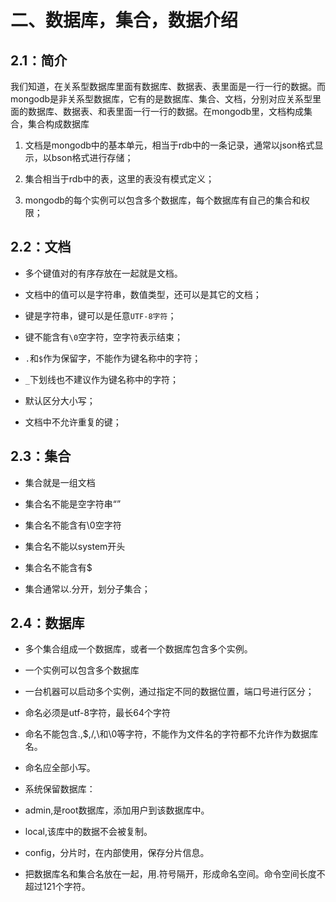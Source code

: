 # 二、数据库，集合，数据介绍



## 2.1：简介



我们知道，在关系型数据库里面有数据库、数据表、表里面是一行一行的数据。而mongodb是非关系型数据库，它有的是数据库、集合、文档，分别对应关系型里面的数据库、数据表、和表里面一行一行的数据。在mongodb里，文档构成集合，集合构成数据库

1. 文档是mongodb中的基本单元，相当于rdb中的一条记录，通常以json格式显示，以bson格式进行存储；

2. 集合相当于rdb中的表，这里的表没有模式定义；

3. mongodb的每个实例可以包含多个数据库，每个数据库有自己的集合和权限；



## 2.2：文档



+ 多个键值对的有序存放在一起就是文档。

+ 文档中的值可以是字符串，数值类型，还可以是其它的文档；

+ 键是字符串，键可以是任意`UTF-8字符`；

+ 键不能含有`\0`空字符，空字符表示结束；

+ `.`和`$`作为保留字，不能作为键名称中的字符；

+ `_`下划线也不建议作为键名称中的字符；

+ 默认区分大小写；

+ 文档中不允许重复的键；

## 2.3：集合



+ 集合就是一组文档

+ 集合名不能是空字符串“”

+ 集合名不能含有\0空字符

+ 集合名不能以system开头

+ 集合名不能含有$

+ 集合通常以.分开，划分子集合；

## 2.4：数据库



+ 多个集合组成一个数据库，或者一个数据库包含多个实例。

+ 一个实例可以包含多个数据库

+ 一台机器可以启动多个实例，通过指定不同的数据位置，端口号进行区分；

+ 命名必须是utf-8字符，最长64个字符

+ 命名不能包含.,$,/,\和\0等字符，不能作为文件名的字符都不允许作为数据库名。

+ 命名应全部小写。

+ 系统保留数据库：

+ admin,是root数据库，添加用户到该数据库中。

+ local,该库中的数据不会被复制。

+ config，分片时，在内部使用，保存分片信息。

+ 把数据库名和集合名放在一起，用.符号隔开，形成命名空间。命令空间长度不超过121个字符。










